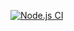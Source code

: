 [![Node.js CI](https://github.com/Go1dExperience/React-AirBnB/actions/workflows/node.js.yml/badge.svg?branch=main)](https://github.com/Go1dExperience/React-AirBnB/actions/workflows/node.js.yml)
